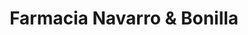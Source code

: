 ---
title: "Farmacia Navarro & Bonilla"
url: /cordoba/farmacia-navarro-und-bonilla/
shop: Drogerie
---